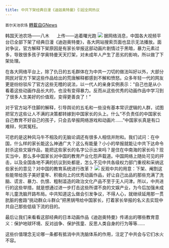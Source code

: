 ```yaml
---
title: 中共下架经典日漫《迪迦奥特曼》引起全网热议
---
```

`首尔天池农场` [轉載自GNews](https://gnews.org/zh-hans/1560764/)

韩国天池农场——八木      上传——追着曙光跑
![](https://assets.gnews.org/wp-content/uploads/2021/09/929封面.jpeg)
据网络消息，中国各大视频平台已全部下架了经典日漫《迪迦奥特曼》，各大网站搜索页面也显示无法播放。面对争议，官方解释下架原因是有家长举报这部动画片剧情过于黑暗，暴力元素过多，导致很多孩子学奥特曼天天打架，对未成年人产生了恶劣的影响，所以做了下架处理。

在各大网络平台上，除了仇日的五毛群体在为中共一刀切的做法叫好以外，大部分网民对官方下架这些作品给出的荒唐解释都感到不解和愤怒。众多年轻一代的网友更是纷纷驳斥了官方这些无稽的说法，以一代人的亲身实例表示：“自己也是从小看着这些动画作品长大的，也没有变得暴力。反而从这些优秀的动画作品中学习到了很多人生美好的价值观，变得更善良了！”

对于官方站不住脚的解释，引导舆论的五毛和一些没有基本常识逻辑的人群，试图把官方这些让人不满的决策都转嫁到中国家长的头上。什么“不负责任的中国家长自己教育不好自己的孩子，只会去举报网络游戏和动画片……”中国家长真是有口难辩，何其冤枉。

可悲的是这种风马牛不相及的无脑论调还有很多人相信并附和。我们试问：在中国，什么样的家长能这么神通广大？这么有能量？小小的举报就能让中共下达命令封杀这些文娱作品，能把这些家长的名字公示出来吗？是住在中南海的家长吗？现实当中，那么多中国家长对中国的教育产业化怨声载道。中国网络上随处可见的抨击，以及全国各地不满的抗议到处都是，怎么不见中共各级权力部门重视和采纳这些家长的意见？对中国的教育系统进行改革？
![](https://assets.gnews.org/wp-content/uploads/2021/09/9292.jpeg)
反观中共的用意：下架、阉割这些能带给孩子美好童年、积极向上的优秀动画作品，好让自己出品的那些充满了洗脑、谎言、暴力、仇恨、粗制滥造的政治文化产品不至于无人问津。所以，中共进行的这些举措，就是想通过进一步打击这些所谓不良的文娱产业，为今后加强未成年儿童洗脑开路布局。中共知道这么做会引发争议，不得人心，就继续延用那一贯肮脏的套路“挑动群众斗群众”把黑锅甩给中国家长，打着家长举报的名义去实现中共自己那些低级下流的目的。

最后让我们来看看这部经典的日本动画作品《迪迦奥特曼》传递出的哪些教育意义：保护地球环境、反对战争、保护孩童、反思人类自身的行为等等……

这些价值理念无论哪一条都有抵消中共洗脑体系的作用，注定了中共会与它们水火不容。
